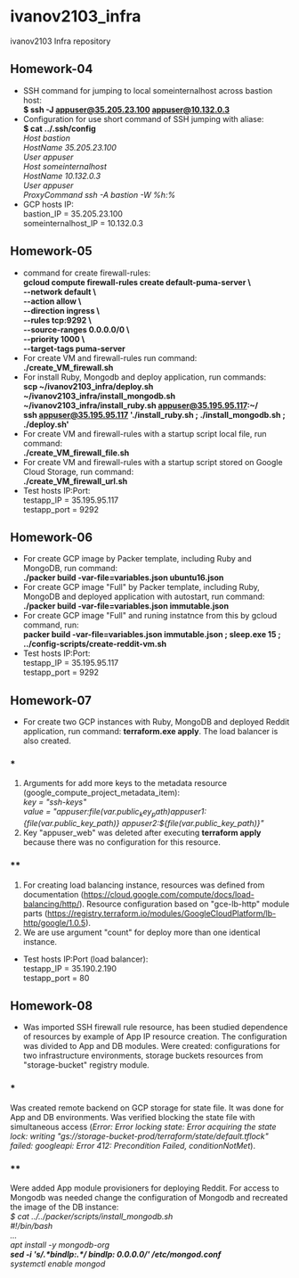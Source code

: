 # ivanov2103_infra
ivanov2103 Infra repository

## Homework-04
- SSH command for jumping to local someinternalhost across bastion host:  
**$ ssh -J appuser@35.205.23.100 appuser@10.132.0.3**
- Configuration for use short command of SSH jumping with aliase:  
**$ cat ../.ssh/config**  
_Host bastion  
 HostName 35.205.23.100  
 User appuser  
Host someinternalhost  
 HostName 10.132.0.3  
 User appuser  
 ProxyCommand ssh -A bastion -W %h:%_  
- GCP hosts IP:  
bastion_IP = 35.205.23.100  
someinternalhost_IP = 10.132.0.3  

## Homework-05
- command for create firewall-rules:  
**gcloud compute firewall-rules create default-puma-server \\  
    --network default \\  
    --action allow \\  
    --direction ingress \\  
    --rules tcp:9292 \\  
    --source-ranges 0.0.0.0/0 \\  
    --priority 1000 \\  
    --target-tags puma-server**
- For create VM and firewall-rules run command:  
**./create_VM_firewall.sh**
- For install Ruby, Mongodb and deploy application, run commands:  
**scp ~/ivanov2103_infra/deploy.sh ~/ivanov2103_infra/install_mongodb.sh ~/ivanov2103_infra/install_ruby.sh appuser@35.195.95.117:\~/**  
**ssh appuser@35.195.95.117 './install_ruby.sh ; ./install_mongodb.sh ; ./deploy.sh'**
- For create VM and firewall-rules with a startup script local file, run command:  
**./create_VM_firewall_file.sh**
- For create VM and firewall-rules with a startup script stored on Google Cloud Storage, run command:  
**./create_VM_firewall_url.sh**
- Test hosts IP:Port:  
testapp_IP = 35.195.95.117  
testapp_port = 9292

## Homework-06
- For create GCP image by Packer template, including Ruby and MongoDB, run command:  
**./packer build -var-file=variables.json ubuntu16.json**
- For create GCP image "Full" by Packer template, including Ruby, MongoDB and deployed application with autostart, run command:  
**./packer build -var-file=variables.json immutable.json**
- For create GCP image "Full" and runing instatnce from this by gcloud command, run:  
**packer build -var-file=variables.json immutable.json ; sleep.exe 15 ; \.\./config-scripts/create-reddit-vm.sh**
- Test hosts IP:Port:  
testapp_IP = 35.195.95.117  
testapp_port = 9292  

## Homework-07
- For create two GCP instances with Ruby, MongoDB and deployed Reddit application, run command: **terraform.exe apply**. The load balancer is also created.  
### **\***  
1. Arguments for add more keys to the metadata resource (google_compute_project_metadata_item):  
_key   = "ssh-keys"  
value = "appuser:${file(var.public_key_path)} appuser1:${file(var.public_key_path)} appuser2:${file(var.public_key_path)}"_  
2. Key "appuser_web" was deleted after executing **terraform apply** because there was no configuration for this resource.  
### **\*\***
1. For creating load balancing  instance, resources was defined from documentation (https://cloud.google.com/compute/docs/load-balancing/http/). Resource configuration based on  "gce-lb-http" module parts (https://registry.terraform.io/modules/GoogleCloudPlatform/lb-http/google/1.0.5).   
2. We are use argument "count" for deploy more than one identical instance.  
- Test hosts IP:Port (load balancer):  
testapp_IP = 35.190.2.190  
testapp_port = 80  

## Homework-08
- Was imported SSH firewall rule resource, has been studied dependence of resources by example of App IP resource creation. The configuration was divided to App and DB modules. Were created: configurations for two infrastructure environments, storage buckets resources from "storage-bucket" registry module.  
### **\***  
Was created remote backend on GCP storage for state file. It was done for App and DB environments. Was verified blocking the state file with simultaneous access (_Error: Error locking state: Error acquiring the state lock: writing "gs://storage-bucket-prod/terraform/state/default.tflock" failed: googleapi: Error 412: Precondition Failed, conditionNotMet_).  
### **\*\***
Were added App module provisioners for deploying Reddit. For access to Mongodb was needed change the configuration of Mongodb and recreated the image of the DB instance:  
_$ cat ../../packer/scripts/install_mongodb.sh  
\#!/bin/bash  
...  
apt install -y mongodb-org  
**sed -i 's/.\*bindIp:.\*/  bindIp: 0.0.0.0/' /etc/mongod.conf**  
systemctl enable mongod_  
